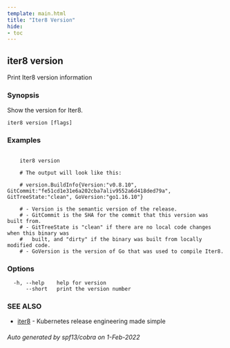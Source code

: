 ```yaml
---
template: main.html
title: "Iter8 Version"
hide:
- toc
---
```


## iter8 version

Print Iter8 version information

### Synopsis


Show the version for Iter8.


```
iter8 version [flags]
```

### Examples

```

	iter8 version

	# The output will look like this:

	# version.BuildInfo{Version:"v0.8.10", GitCommit:"fe51cd1e31e6a202cba7aliv9552a6d418ded79a", GitTreeState:"clean", GoVersion:"go1.16.10"}

	# - Version is the semantic version of the release.
	# - GitCommit is the SHA for the commit that this version was built from.
	# - GitTreeState is "clean" if there are no local code changes when this binary was
	# 	built, and "dirty" if the binary was built from locally modified code.
	# - GoVersion is the version of Go that was used to compile Iter8.

```

### Options

```
  -h, --help    help for version
      --short   print the version number
```

### SEE ALSO

* [iter8](iter8.md)	 - Kubernetes release engineering made simple

###### Auto generated by spf13/cobra on 1-Feb-2022
